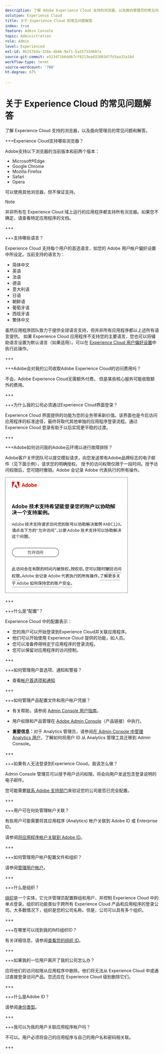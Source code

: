 ```yaml
---
description: 了解 Adobe Experience Cloud 支持的浏览器，以及面向管理员的常见问题解答。
solution: Experience Cloud
title: 关于 Experience Cloud 的常见问题解答
index: true
feature: Admin Console
topic: Administration
role: Admin
level: Experienced
exl-id: 062576da-328e-4b46-9e71-5a25733d607a
source-git-commit: e523471b6dd67cf8213ead3208347fd3aa32a164
workflow-type: tm+mt
source-wordcount: '700'
ht-degree: 67%

---
```


# 关于 Experience Cloud 的常见问题解答

了解 Experience Cloud 支持的浏览器，以及面向管理员的常见问题和解答。

+++Experience Cloud支持哪些浏览器？

Adobe支持以下浏览器的当前版本和前两个版本：

* Microsoft®Edge
* Google Chrome
* Mozilla Firefox
* Safari
* Opera

可以使用其他浏览器，但不保证支持。

>[!NOTE]
>
>并非所有在 Experience Cloud 域上运行的应用程序都支持所有浏览器。如果您不确定，请查看特定应用程序的文档。

+++

+++支持哪些语言？

Experience Cloud 支持每个用户的首选语言，如您的 Adobe 用户帐户偏好设置中所设定。当前支持的语言为：

* 简体中文
* 英语
* 法语
* 德语
* 意大利语
* 日语
* 朝鲜语
* 葡萄牙语
* 西班牙语
* 繁体中文

虽然应用程序团队致力于提供全球语言支持，但并非所有应用程序都以上述所有语言提供。 如果 Experience Cloud 应用程序不支持您的主要语言，您也可以将辅助语言设置为默认语言（如果适用）。可以在 [Experience Cloud 用户偏好设置](https://experience.adobe.com/preferences)中执行此操作。

+++

+++Adobe会对我的公司收取Adobe Experience Cloud的访问费用吗？

不会。Adobe Experience Cloud无需额外付费。 但是某些核心服务可能收取额外的费用。

+++

+++为什么我的公司必须通过Experience Cloud界面登录？

Experience Cloud 界面提供的功能为您的业务带来新价值。该界面也是今后访问应用程序的标准途径，最终将取代其他单独的应用程序登录流程。通过 Experience Cloud 登录有助于以后实现更平稳的过渡。

+++

+++Adobe如何访问我的Adobe云环境以进行故障排除？

Adobe客户关怀团队可以提交模拟请求，向您发送带有Adobe品牌标志的电子邮件（见下面示例），请求您的明确授权。 授予的访问权限仅限于一段时间。授予访问权限后，您可随时撤销。Adobe 会记录 Adobe 代表执行的所有操作。

![Adobe 支持案列](../assets/support-email.png)

+++

+++什么是“配置”？

Experience Cloud 中的配置表示：

* 您的用户可以开始登录到Experience Cloud并关联应用程序。
* 他们可以开始使用 Experience Cloud 提供的功能，如人员。
* 您可以准备停用特定于应用程序的登录流程。
* 您可以保留对应用程序的访问控制。

+++

+++如何管理用户首选项、通知和警报？

* 查看[帐户首选项和通知](/help/interface/features/account-preferences.md)

+++

+++如何管理产品配置文件和用户帐户凭据？

* 有关帮助，请参阅 [Admin Console 用户指南](https://helpx.adobe.com/cn/enterprise/admin-guide.html)。

* 用户权限和产品管理在 [Adobe Admin Console](https://adminconsole.adobe.com/enterprise)（产品链接）中执行。

* **重要信息：**&#x200B;对于 Analytics 管理员，请参阅[在 Admin Console 中管理 Analytics 用户](https://experienceleague.adobe.com/docs/analytics/admin/user-product-management/migrate-users/c-migration-tool.html?lang=zh-Hans)，了解如何将用户 ID 从 Analytics 管理工具迁移到 Admin Console。

+++

+++如果有人无法登录到Experience Cloud，我该怎么做？

Admin Console 管理员可以授予用户访问权限。将会向用户发送包含登录说明的电子邮件。

您可能需要[联系 Adobe 支持部门](https://experienceleague.adobe.com/zh-hans?support-solution=General#support)来验证您的公司是否已完全配置。

+++

+++用户可在何处管理帐户关联？

有些用户可能需要将其应用程序 (Analytics) 帐户关联到 Adobe ID 或 Enterprise ID。

请参阅[将应用程序帐户关联到 Adobe ID](../administration/organizations.md)。

+++

+++如何管理用户帐户配置文件和组织？

请参阅[管理用户帐户](../administration/organizations.md)。

+++

+++什么是组织？

[组织](../administration/organizations.md)是一个实体，它允许管理员配置群组和用户，并控制 Experience Cloud 中的单点登录。组织的功能类似于跨所有 Experience Cloud 产品和应用程序的登录公司。大多数情况下，组织是您的公司名称。但是，公司可以具有多个组织。

+++

+++在哪里可以找到我的IMS组织ID？

有关详细信息，请参阅[查看您的组织 ID](../administration/organizations.md)。

+++

+++如果我的一位用户离开了我的公司怎么办？

应将他们的访问权限从应用程序中删除。他们将无法从 Experience Cloud 中或通过直接登录访问产品。您还应在 Experience Cloud 级别删除它们。

+++

+++什么是Adobe ID？

请参阅[身份类型](https://helpx.adobe.com/cn/enterprise/using/identity.html)。

+++

+++我可以为我的用户关联应用程序帐户吗？

不可以。用户必须将自己的应用程序与自己的用户名和密码相关联。

+++
